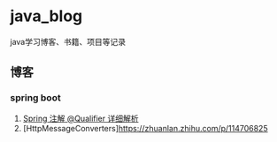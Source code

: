 # java_blog
java学习博客、书籍、项目等记录


## 博客
### spring boot
1. [Spring 注解 @Qualifier 详细解析](https://juejin.cn/post/6844904035342893063)
2. [HttpMessageConverters]https://zhuanlan.zhihu.com/p/114706825
